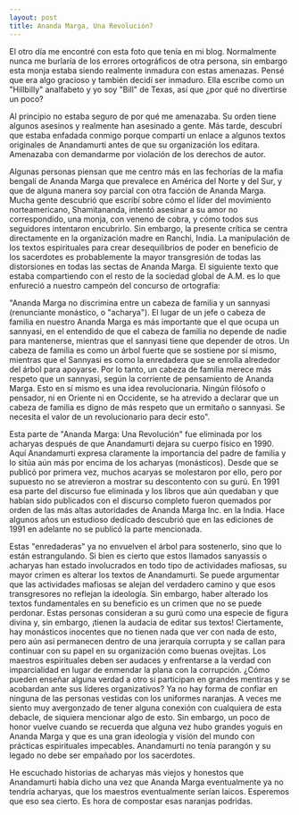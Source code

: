 ```yaml
---
layout: post
title: Ananda Marga, Una Revolución?
---
```

El otro día me encontré con esta foto que tenía en mi blog.  Normalmente nunca me burlaría de los errores ortográficos de otra persona, sin embargo esta monja estaba siendo realmente inmadura con estas amenazas.  Pensé que era algo gracioso y también decidí ser inmaduro.  Ella escribe como un "Hillbilly" analfabeto y yo soy "Bill" de Texas, así que ¿por qué no divertirse un poco?  

Al principio no estaba seguro de por qué me amenazaba.  Su orden tiene algunos asesinos y realmente han asesinado a gente.  Más tarde, descubrí que estaba enfadada conmigo porque compartí un enlace a algunos textos originales de Anandamurti antes de que su organización los editara.  Amenazaba con demandarme por violación de los derechos de autor.  

Algunas personas piensan que me centro más en las fechorías de la mafia bengalí de Ananda Marga que prevalece en América del Norte y del Sur, y que de alguna manera soy parcial con otra facción de Ananda Marga.  Mucha gente descubrió que escribí sobre cómo el líder del movimiento norteamericano, Shamitananda, intentó asesinar a su amor no correspondido, una monja, con veneno de cobra, y cómo todos sus seguidores intentaron encubrirlo.  Sin embargo, la presente crítica se centra directamente en la organización madre en Ranchi, India.  La manipulación de los textos espirituales para crear desequilibrios de poder en beneficio de los sacerdotes es probablemente la mayor transgresión de todas las distorsiones en todas las sectas de Ananda Marga.  El siguiente texto que estaba compartiendo con el resto de la sociedad global de A.M. es lo que enfureció a nuestro campeón del concurso de ortografía:

"Ananda Marga no discrimina entre un cabeza de familia y un sannyasi (renunciante monástico, o "acharya"). El lugar de un jefe o cabeza de familia en nuestro Ananda Marga es más importante que el que ocupa un sannyasi, en el entendido de que el cabeza de familia no depende de nadie para mantenerse, mientras que el sannyasi tiene que depender de otros. Un cabeza de familia es como un árbol fuerte que se sostiene por sí mismo, mientras que el Sannyasi es como la enredadera que se enrolla alrededor del árbol para apoyarse. Por lo tanto, un cabeza de familia merece más respeto que un sannyasi, según la corriente de pensamiento de Ananda Marga. Esto en sí mismo es una idea revolucionaria. Ningún filósofo o pensador, ni en Oriente ni en Occidente, se ha atrevido a declarar que un cabeza de familia es digno de más respeto que un ermitaño o sannyasi. Se necesita el valor de un revolucionario para decir esto".

Esta parte de "Ananda Marga: Una Revolución" fue eliminada por los acharyas después de que Anandamurti dejara su cuerpo físico en 1990. Aquí Anandamurti expresa claramente la importancia del padre de familia y lo sitúa aún más por encima de los acharyas (monásticos). Desde que se publicó por primera vez, muchos acaryas se molestaron por ello, pero por supuesto no se atrevieron a mostrar su descontento con su gurú. En 1991 esa parte del discurso fue eliminada y los libros que aún quedaban y que habían sido publicados con el discurso completo fueron quemados por orden de las más altas autoridades de Ananda Marga Inc. en la India. Hace algunos años un estudioso dedicado descubrió que en las ediciones de 1991 en adelante no se publicó la parte mencionada.

Estas "enredaderas" ya no envuelven el árbol para sostenerlo, sino que lo están estrangulando.  Si bien es cierto que estos llamados sanyassis o acharyas han estado involucrados en todo tipo de actividades mafiosas, su mayor crimen es alterar los textos de Anandamurti.  Se puede argumentar que las actividades mafiosas se alejan del verdadero camino y que esos transgresores no reflejan la ideología.  Sin embargo, haber alterado los textos fundamentales en su beneficio es un crimen que no se puede perdonar.  Estas personas consideran a su gurú como una especie de figura divina y, sin embargo, ¡tienen la audacia de editar sus textos!  Ciertamente, hay monásticos inocentes que no tienen nada que ver con nada de esto, pero aún así permanecen dentro de una jerarquía corrupta y se callan para continuar con su papel en su organización como buenas ovejitas.  Los maestros espirituales deben ser audaces y enfrentarse a la verdad con imparcialidad en lugar de enmendar la plana con la corrupción.  ¿Cómo pueden enseñar alguna verdad a otro si participan en grandes mentiras y se acobardan ante sus líderes organizativos?  Ya no hay forma de confiar en ninguna de las personas vestidas con los uniformes naranjas.  A veces me siento muy avergonzado de tener alguna conexión con cualquiera de esta debacle, de siquiera mencionar algo de esto.  Sin embargo, un poco de honor vuelve cuando se recuerda que alguna vez hubo grandes yoguis en Ananda Marga y que es una gran ideología y visión del mundo con prácticas espirituales impecables.  Anandamurti no tenía parangón y su legado no debe ser empañado por los sacerdotes.  

He escuchado historias de acharyas más viejos y honestos que Anandamurti había dicho una vez que Ananda Marga eventualmente ya no tendría acharyas, que los maestros eventualmente serían laicos.  Esperemos que eso sea cierto.  Es hora de compostar esas naranjas podridas. 


